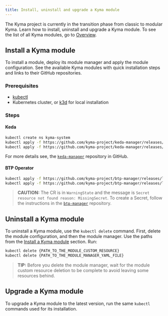 ```yaml
---
title: Install, uninstall and upgrade a Kyma module
---
```


The Kyma project is currently in the transition phase from classic to modular Kyma. Learn how to install, uninstall and upgrade a Kyma module. To see the list of all Kyma modules, go to [Overview](/docs/01-overview/README.md).

## Install a Kyma module

To install a module, deploy its module manager and apply the module configuration. See the available Kyma modules with quick installation steps and links to their GitHub repositories.

### Prerequisites

- [kubectl](https://kubernetes.io/docs/tasks/tools/install-kubectl/)
- Kubernetes cluster, or [k3d](https://k3d.io) for local installation

### Steps

#### Keda

```bash
kubectl create ns kyma-system
kubectl apply -f https://github.com/kyma-project/keda-manager/releases/latest/download/keda-manager.yaml
kubectl apply -f https://github.com/kyma-project/keda-manager/releases/latest/download/keda-default-cr.yaml -n kyma-system
```

For more details see, the [`keda-manager`](https://github.com/kyma-project/keda-manager) repository in GitHub.

#### BTP Operator

```bash
kubectl apply -f https://github.com/kyma-project/btp-manager/releases/latest/download/btp-manager.yaml
kubectl apply -f https://github.com/kyma-project/btp-manager/releases/latest/download/btp-operator-default-cr.yaml
```

> **CAUTION:** The CR is in `WarningState` and the message is `Secret resource not found reason: MissingSecret`. To create a Secret, follow the instructions in the [`btp-manager`](https://github.com/kyma-project/btp-manager) repository.

## Uninstall a Kyma module

To uninstall a Kyma module, use the `kubectl delete` command. First, delete the module configuration, and then the module manager. Use the paths from the [Install a Kyma module](#install-a-kyma-module) section. Run:

```bash
kubectl delete {PATH_TO_THE_MODULE_CUSTOM_RESOURCE}
kubectl delete {PATH_TO_THE_MODULE_MANAGER_YAML_FILE}
```

> **TIP:** Before you delete the module manager, wait for the module custom resource deletion to be complete to avoid leaving some resources behind.

## Upgrade a Kyma module

To upgrade a Kyma module to the latest version, run the same `kubectl` commands used for its installation.
